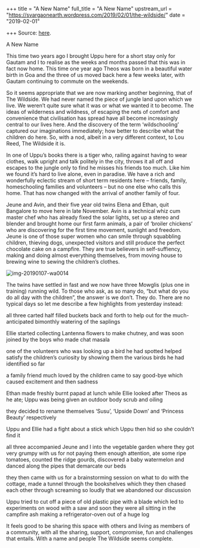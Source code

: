 +++
title = "A New Name"
full_title = "A New Name"
upstream_url = "https://svargaonearth.wordpress.com/2019/02/01/the-wildside/"
date = "2019-02-01"

+++
Source: [here](https://svargaonearth.wordpress.com/2019/02/01/the-wildside/).

A New Name

This time two years ago I brought Uppu here for a short stay only for Gautam and I to realise as the weeks and months passed that this was in fact now home. This time one year ago Theos was born in a beautiful water birth in Goa and the three of us moved back here a few weeks later, with Gautam continuing to commute on the weekends.

So it seems appropriate that we are now marking another beginning, that of The Wildside. We had never named the piece of jungle land upon which we live. We weren’t quite sure what it was or what we wanted it to become. The ideas of wilderness and wildness, of escaping the nets of comfort and convenience that civilisation has spread have all become increasingly central to our lives here. And the discovery of the term ‘wildschooling’ captured our imaginations immediately; how better to describe what the children do here. So, with a nod, albeit in a very different context, to Lou Reed, The Wildside it is.

In one of Uppu’s books there is a tiger who, railing against having to wear clothes, walk upright and talk politely in the city, throws it all off and escapes to the jungle only to find he misses his friends too much. Like him we found it’s hard to live alone, even in paradise. We have a rich and wonderfully eclectic stream of short term residents here – friends, family, homeschooling families and volunteers – but no one else who calls this home. That has now changed with the arrival of another family of four.

Jeune and Avin, and their five year old twins Elena and Ethan, quit Bangalore to move here in late November. Avin is a technical whiz cum master chef who has already fixed the solar lights, set up a stereo and blender and brought home our first farm animals, a pair of ‘broiler chickens’ who are discovering for the first time movement, sunlight and freedom. Jeune is one of those super women who can smile through squabbling children, thieving dogs, unexpected visitors and still produce the perfect chocolate cake on a campfire. They are true believers in self-suffiency, making and doing almost everything themselves, from moving house to brewing wine to sewing the children’s clothes.

![img-20190107-wa0014](https://svargaonearth.files.wordpress.com/2019/02/img-20190107-wa0014.jpg?w=656)

The twins have settled in fast and we now have three Mowglis (plus one in training) running wild. To those who ask, as so many do, “but what do you do all day with the children”, the answer is we don’t. They do. There are no typical days so let me describe a few highlights from yesterday instead:

all three carted half filled buckets back and forth to help out for the much-anticipated bimonthly watering of the saplings

Ellie started collecting Lantenna flowers to make chutney, and was soon joined by the boys who made chat masala

one of the volunteers who was looking up a bird he had spotted helped satisfy the children’s curiosity by showing them the various birds he had identified so far

a family friend much loved by the children came to say good-bye which caused excitement and then sadness

Ethan made freshly burnt papad at lunch while Ellie looked after Theos as he ate; Uppu was being given an outdoor body scrub and oiling

they decided to rename themselves ‘Susu’, ‘Upside Down’ and ‘Princess Beauty’ respectively

Uppu and Ellie had a fight about a stick which Uppu then hid so she couldn’t find it

all three accompanied Jeune and I into the vegetable garden where they got very grumpy with us for not paying them enough attention, ate some ripe tomatoes, counted the ridge gourds, discovered a baby watermelon and danced along the pipes that demarcate our beds

they then came with us for a brainstorming session on what to do with the cottage, made a tunnel through the bookshelves which they then chased each other through screaming so loudly that we abandoned our discussion

Uppu tried to cut off a piece of old plastic pipe with a blade which led to experiments on wood with a saw and soon they were all sitting in the campfire ash making a refrigerator-oven out of a huge log

It feels good to be sharing this space with others and living as members of a community, with all the sharing, support, compromise, fun and challenges that entails. With a name and people The Wildside seems complete.
